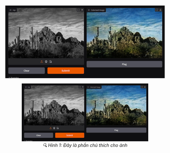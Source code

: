 ![Demo](img_128x128.jpg)
<p align="center">
  <img src="img_128x128.jpg" width="400">
  <br/>
  <i>🔍 Hình 1: Đây là phần chú thích cho ảnh</i>
</p>
